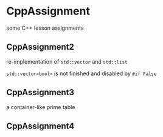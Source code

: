 # CppAssignment

some C++ lesson assignments

## CppAssignment2

re-implementation of `std::vector` and `std::list`

`std::vector<bool>` is not finished and disabled by `#if False`

## CppAssignment3

a container-like prime table

## CppAssignment4
